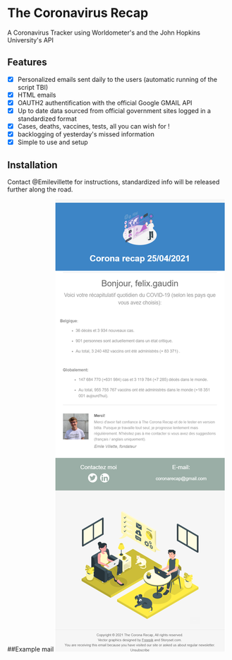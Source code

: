 # The Coronavirus Recap
 A Coronavirus Tracker using Worldometer's and the John Hopkins University's API
## Features
- [x] Personalized emails sent daily to the users (automatic running of the script TBI)
- [x] HTML emails
- [x] OAUTH2 authentification with the official Google GMAIL API
- [x] Up to date data sourced from official government sites logged in a standardized format
- [x] Cases, deaths, vaccines, tests, all you can wish for !
- [x] backlogging of yesterday's missed information
- [x] Simple to use and setup

## Installation
Contact @Emilevillette for instructions, standardized info will be released further along the road.

##Example mail
![example mail](examplemail.png)